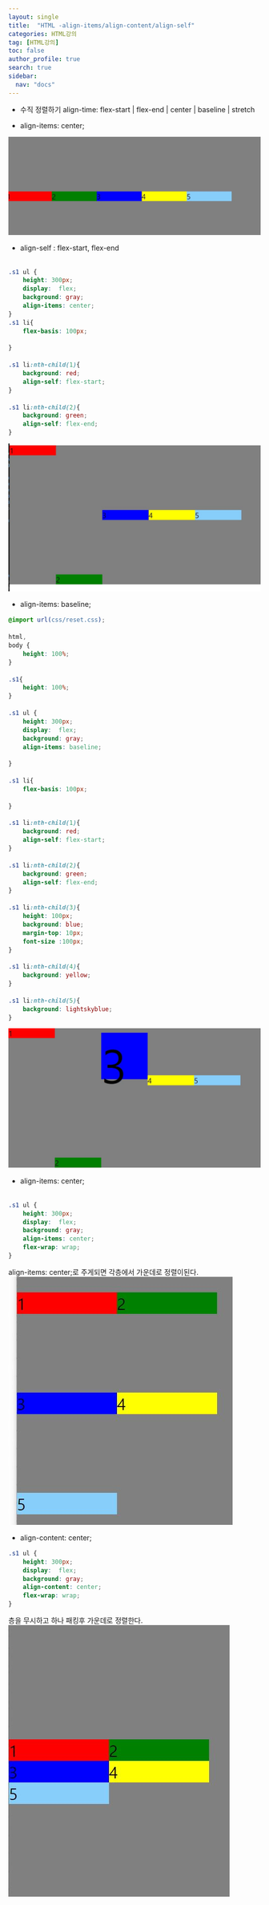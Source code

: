 ```yaml
---
layout: single
title:  "HTML -align-items/align-content/align-self"
categories: HTML강의
tag: [HTML강의]
toc: false
author_profile: true
search: true
sidebar:
  nav: "docs"
---
```



- 수직 정렬하기
 align-time: flex-start | flex-end | center | baseline | stretch



- align-items: center;
  
 ![center](/assets/images/center.JPG)
 


-  align-self : flex-start, flex-end
```css

.s1 ul {
    height: 300px;
    display:  flex;
    background: gray; 
    align-items: center;
}
.s1 li{
    flex-basis: 100px;
   
}

.s1 li:nth-child(1){
    background: red;
    align-self: flex-start;
}

.s1 li:nth-child(2){
    background: green;
    align-self: flex-end;
}
```

 ![self](/assets/images/self.JPG)


- align-items: baseline;
```css
@import url(css/reset.css);

html,
body {
    height: 100%;
}

.s1{
    height: 100%;
}

.s1 ul {
    height: 300px;
    display:  flex;
    background: gray; 
    align-items: baseline;
  
}

.s1 li{
    flex-basis: 100px;
   
}

.s1 li:nth-child(1){
    background: red;
    align-self: flex-start;
}

.s1 li:nth-child(2){
    background: green;
    align-self: flex-end;
}

.s1 li:nth-child(3){
    height: 100px;
    background: blue;
    margin-top: 10px;
    font-size :100px;
}

.s1 li:nth-child(4){
    background: yellow;
}

.s1 li:nth-child(5){
    background: lightskyblue;
}
```
 ![base](/assets/images/base.JPG)


- align-items: center;
```css

.s1 ul {
    height: 300px;
    display:  flex;
    background: gray; 
    align-items: center;
    flex-wrap: wrap;
}
```

align-items: center;로 주게되면 각층에서 가운데로 정렬이된다.
 ![가운데정렬](/assets/images/가운데정렬.JPG)

-  align-content: center;
```css
.s1 ul {
    height: 300px;
    display:  flex;
    background: gray; 
    align-content: center;
    flex-wrap: wrap;
}

```

층을 무시하고 하나 패킹후 가운데로 정렬한다. 
 ![콘텐트](/assets/images/콘텐트.JPG)
